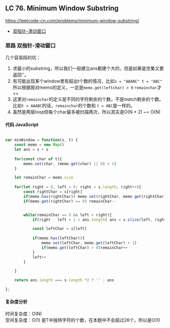 ## LC 76. Minimum Window Substring
https://leetcode-cn.com/problems/minimum-window-substring/
- [双指针-滑动窗口](#思路-双指针-滑动窗口)

### 思路 双指针-滑动窗口
几个容易踩的坑：
1. 求最小的substring，所以我们一般建立ans都建个大的，但是如果是空集又要返回''。
2. 有可能出现某个window里有超出t个数的情况，比如`s = "ABANC" t = "ABC"` 所以根据我对memo的定义，一定是`memo.get(leftchar) > 0`  `remainchar`才++
3. 这里对`remainchar`的定义是不同的字符剩余的个数，不是match剩余的个数。比如`t = AAABC`的话，`remainchar`的个数和 `t = ABC`是一样的。
4. 虽然是两层loop但每个char最多被扫描两次，所以其实是O(N * 2) ~= O(N)
#### 代码 JavaScript

```JavaScript

var minWindow = function(s, t) {
    const memo = new Map()
    let ans = s + s
    
    for(const char of t){
        memo.set(char, (memo.get(char) || 0) + 1)
    }

    let remainChar = memo.size
    
    for(let right = 0, left = 0; right < s.length; right++){
        const rightChar = s[right]
        if(memo.has(rightChar)) memo.set(rightChar, memo.get(rightChar) - 1)
        if(memo.get(rightChar) == 0) remainChar--


        while(remainChar == 0 && left < right){
            if(right - left + 1 < ans.length) ans = s.slice(left, right + 1)

            const leftChar = s[left]
            
            if(memo.has(leftChar)){
                memo.set(leftChar, memo.get(leftChar) + 1)
                if(memo.get(leftChar) > 0)remainChar++
            } 
            left++
        }    

    }

    return ans.length === s.length *2 ? '' : ans

};

```

#### 复杂度分析
时间复杂度：O(N) </br>
空间复杂度：O(1) 是T中独特字符的个数，在本题中不会超过26个，所以是O(1)
